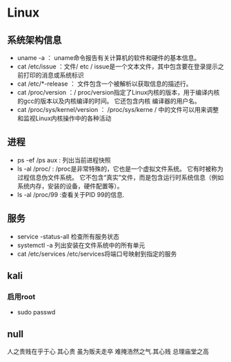 # Linux

## 系统架构信息
* uname -a ： uname命令报告有关计算机的软件和硬件的基本信息。
* cat /etc/issue ：文件/ etc / issue是一个文本文件，其中包含要在登录提示之前打印的消息或系统标识
* cat /etc/*-release ： 文件包含一个被解析以获取信息的描述行。
* cat /proc/version ：/ proc/version指定了Linux内核的版本，用于编译内核的gcc的版本以及内核编译的时间。 它还包含内核
编译器的用户名。
* cat /proc/sys/kernel/version ： /proc/sys/kerne / 中的文件可以用来调整和监视Linux内核操作中的各种活动

## 进程

* ps -ef /ps aux : 列出当前进程快照
* ls -al /proc/ : /proc是非常特殊的，它也是一个虚拟文件系统。 它有时被称为过程信息伪文件系统。 它不包含“真实”文件，而是包含运行时系统信息（例如系统内存，安装的设备，硬件配置等）。
* ls -al /proc/99 :查看关于PID 99的信息.

## 服务

* service -status-all 检查所有服务状态
* systemctl -a 列出安装在文件系统中的所有单元
* cat /etc/services /etc/services将端口号映射到指定的服务

## kali

### 启用root

- sudo passwd

## null

人之贵贱在乎于心 其心贵 虽为贩夫走卒 难掩浩然之气.其心贱 总理庙堂之高

